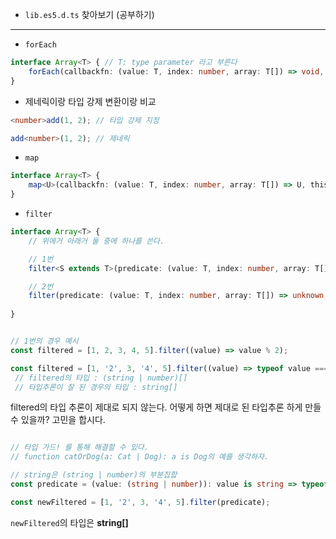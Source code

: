 - `lib.es5.d.ts` 찾아보기 (공부하기)

---

- `forEach`

```typescript
interface Array<T> { // T: type parameter 라고 부른다
    forEach(callbackfn: (value: T, index: number, array: T[]) => void, thisArg?: any): void;
}
```

- 제네릭이랑 타입 강제 변환이랑 비교

```typescript
<number>add(1, 2); // 타입 강제 지정

add<number>(1, 2); // 제네릭
```

- `map`

```typescript
interface Array<T> {
    map<U>(callbackfn: (value: T, index: number, array: T[]) => U, thisArg?: any): U[];
}
```


- `filter`

```typescript
interface Array<T> {
    // 위에거 아래거 둘 중에 하나를 쓴다.

    // 1번
    filter<S extends T>(predicate: (value: T, index: number, array: T[]) => value is S, thisArg?: any): S[];

    // 2번
    filter(predicate: (value: T, index: number, array: T[]) => unknown, thisArg?: any): T[];
    
}
```

```typescript

// 1번의 경우 예시
const filtered = [1, 2, 3, 4, 5].filter((value) => value % 2);

```

```typescript
const filtered = [1, '2', 3, '4', 5].filter((value) => typeof value === 'string');
 // filtered의 타입 : (string | number)[]
 // 타입추론이 잘 된 경우의 타입 : string[]
```
filtered의 타입 추론이 제대로 되지 않는다. 어떻게 하면 제대로 된 타입추론 하게 만들 수 있을까? 고민을 합시다.


```typescript

// 타입 가드! 를 통해 해결할 수 있다.
// function catOrDog(a: Cat | Dog): a is Dog의 예를 생각하자.

// string은 (string | number)의 부분집합
const predicate = (value: (string | number)): value is string => typeof value === 'string'

const newFiltered = [1, '2', 3, '4', 5].filter(predicate);
```
`newFiltered`의 타입은 __string[]__

